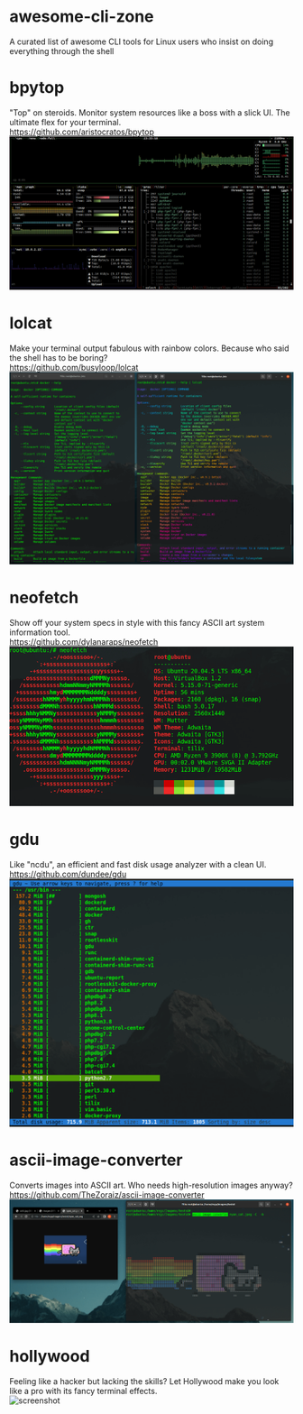 # awesome-cli-zone
A curated list of awesome CLI tools for Linux users who insist on doing everything through the shell

# bpytop
"Top" on steroids. Monitor system resources like a boss with a slick UI. The ultimate flex for your terminal. \
https://github.com/aristocratos/bpytop
![screenshot](https://raw.githubusercontent.com/r3go/awesome-cli-zone/main/assets/images/bpytop.png)

# lolcat
Make your terminal output fabulous with rainbow colors. Because who said the shell has to be boring? \
https://github.com/busyloop/lolcat
![screenshot](https://raw.githubusercontent.com/r3go/awesome-cli-zone/main/assets/images/lolcat.png)


# neofetch
Show off your system specs in style with this fancy ASCII art system information tool. \
https://github.com/dylanaraps/neofetch
![screenshot](https://raw.githubusercontent.com/r3go/awesome-cli-zone/main/assets/images/neofetch.png)

# gdu
Like "ncdu", an efficient and fast disk usage analyzer with a clean UI. \
https://github.com/dundee/gdu
![screenshot](https://raw.githubusercontent.com/r3go/awesome-cli-zone/main/assets/images/gdu.png)

# ascii-image-converter
Converts images into ASCII art. Who needs high-resolution images anyway? \
https://github.com/TheZoraiz/ascii-image-converter
![screenshot](https://raw.githubusercontent.com/r3go/awesome-cli-zone/main/assets/images/ascii-image-converter.png)

# hollywood
Feeling like a hacker but lacking the skills? Let Hollywood make you look like a pro with its fancy terminal effects. \
![screenshot]([https://external-preview.redd.it/s_Nqv1ddETwFTiJlGJBXKGEpBK2-HQz-K3IWmp2aauM.gif?width=640&crop=smart&format=png8&v=enabled&s=281d22d69dbf3707712e8427a35c4422f7306bb6](https://raw.githubusercontent.com/r3go/awesome-cli-zone/main/assets/images/hollywood.gif))
